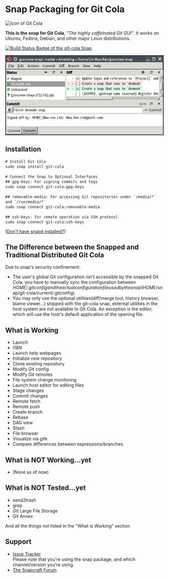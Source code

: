 # Snap Packaging for Git Cola

<img src='../share/git-cola/icons/git-cola.svg' title='Icon of Git Cola' alt='Icon of Git Cola' style='width:256px'>

**This is the snap for Git Cola**, *"The highly caffeinated Git GUI"*. It works on Ubuntu, Fedora, Debian, and other major Linux distributions.

[![Build Status Badge of the `git-cola` Snap](https://build.snapcraft.io/badge/Lin-Buo-Ren/git-cola-snap.svg "Build Status of the `git-cola` Snap")](https://build.snapcraft.io/user/Lin-Buo-Ren/git-cola-snap)

![Screenshot of the Snapped Application](screenshots/view-main-amending.png "Screenshot of the Snapped Application")


## Installation

```
# Install Git Cola
sudo snap install git-cola

# Connect the Snap to Optional Interfaces
## gpg-keys: For signing commits and tags
sudo snap connect git-cola:gpg-keys

## removable-media: For accessing Git repositories under `/media/*` and `/run/media/*`
sudo snap connect git-cola:removable-media

## ssh-keys: For remote operation via SSH protocol
sudo snap connect git-cola:ssh-keys

```

([Don't have snapd installed?](https://snapcraft.io/docs/core/install))

## The Difference between the Snapped and Traditional Distributed Git Cola
Due to snap's security confinement:

- The user's global Git configuration isn't accessible by the snapped Git Cola, you have to manually sync the configuration between $HOME/.gitconfig and the actual configuration file used by the snap($HOME/snap/git-cola/current/.gitconfig).
- You may only use the optional utilities(diff/merge tool, history browser, blame viewer...) shipped with the git-cola snap, external utilities in the host system are not available to Git Cola.  An exception is the editor, which will use the host's default application of the opening file.

## What is Working

- Launch
- I18N
- Launch help webpages
- Initialize new repository
- Clone existing repository
- Modify Git config
- Modify Git remotes
- File system change monitoring
- Launch host editor for editing files
- Stage changes
- Commit changes
- Remote fetch
- Remote push
- Create branch
- Rebase
- DAG view
- Stash
- File browser
- Visualize via gitk
- Compare differences between expressions/branches

## What is NOT Working...yet

- (None as of now)

## What is NOT Tested...yet

- send2trash
- grep
- Git Large File Storage
- Git Annex

And all the things not listed in the "What is Working" section

## Support

- [Issue Tracker](https://github.com/git-cola/git-cola/issues)  
  Please note that you're using the snap package, and which channel/version you're using.
- [The Snapcraft Forum](https://forum.snapcraft.io)
  
